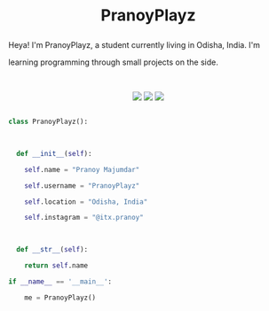 

<h1 align="center">

  <b>PranoyPlayz</b>

</h1>

Heya! I'm PranoyPlayz, a student currently living in Odisha, India. I'm

learning programming through small projects  on the side.

<br>

<p>

<div align="center">

  <img src="https://img.shields.io/badge/-HTML-c58545?style=for-the-badge&logo=html5&logoColor=c58545&labelColor=282828">

  <img src="https://img.shields.io/badge/-CSS-d1a01f?style=for-the-badge&logo=css3&logoColor=d1a01f&labelColor=282828">

  <img src="https://img.shields.io/badge/-Python-98b982?style=for-the-badge&logo=python&logoColor=98b982&labelColor=282828">

</div>

</p>

```python

class PranoyPlayz():

    

  def __init__(self):

    self.name = "Pranoy Majumdar"

    self.username = "PranoyPlayz"

    self.location = "Odisha, India"

    self.instagram = "@itx.pranoy"

  

  def __str__(self):

    return self.name

if __name__ == '__main__':

    me = PranoyPlayz()


